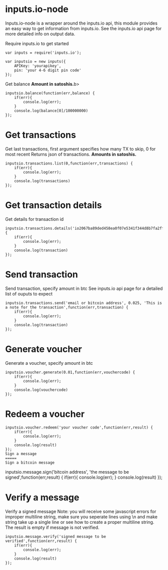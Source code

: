 inputs.io-node
=====
Inputs.io-node is a wrapper around the inputs.io api, this module provides an easy way to get information from inputs.io. See the inputs.io api page for more detailed info on output data.


Require inputs.io to get started

```
var inputs = require('inputs.io');

var inputsio = new inputs({
	APIKey: 'yourapikey',
	pin: 'your 4-6 digit pin code'
});
```

Get balance
<b>Amount in satoshis.</b>b>

```
inputsio.balance(function(err,balance) {
	if(err){
		console.log(err);
	}
	console.log(balance[0]/100000000)
});
```
Get transactions
=====
Get last transactions, first argument specifies how many TX to skip, 0 for most recent
Returns json of transactions. <b>Amounts in satoshis.</b>

```
inputsio.transactions.list(0,function(err,transactions) {
	if(err){
		console.log(err);
	}
	console.log(transactions)
});
```

Get transaction details
=====
Get details for transaction id

```
inputsio.transactions.details('io2067ba89ded458ea0f07e5341f344d8b7fa2ff4b72c5903a34aa8e5c223c85',function(err,transaction) {
	if(err){
		console.log(err);
	}
	console.log(transaction)
});
```
Send transaction
=====
Send transaction, specify amount in btc
See inputs.io api page for a detailed list of ouputs to expect

```
inputsio.transactions.send('email or bitcoin address', 0.025, 'This is a note for the transaction',function(err,transaction) {
	if(err){
		console.log(err);
	}
	console.log(transaction)
});
```
Generate voucher
=====

Generate a voucher, specify amount in btc

```
inputsio.voucher.generate(0.01,function(err,vouchercode) {
	if(err){
		console.log(err);
	}
	console.log(vouchercode)
});
```

Redeem a voucher
=====

```
inputsio.voucher.redeem('your voucher code',function(err,result) {
	if(err){
		console.log(err);
	}
	console.log(result)
});
Sign a message
=====
Sign a bitcoin message

```
inputsio.message.sign('bitcoin address', 'the message to be signed',function(err,result) {
	if(err){
		console.log(err);
	}
	console.log(result)
});

Verify a message
=====
Verify a signed message
Note: you will receive some javascript errors for improper multiline string, make sure you seperate lines using \n and make string take up a single line or see how to create a proper multiline string. The result is empty if message is not verified.

```
inputsio.message.verify('signed message to be verified',function(err,result) {
	if(err){
		console.log(err);
	}
	console.log(result)
});